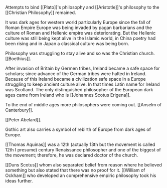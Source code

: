 Attempts to bind [[Plato]]'s philosophy and [[Aristotle]]'s philosophy to the [[Christian Philosophy]] remained.

It was dark ages for western world particularly Europe since the fall of Roman Empire Europe was being invaded by pagan barbarians and the culture of Roman and Hellenic empire was deteriorating.  But the Hellenic culture was still being kept alive in the Islamic world, in China poetry had been rising and in Japan a classical culture was being born.

Philosophy was struggling to stay alive and so was the Christian church.
[[Boethius]].

After invasion of Britain by Germen tribes, Ireland became a safe space for scholars; since advance of the German tribes were halted in Ireland. Because of this Ireland became a civilization safe space in a Europe struggling to keep ancient culture alive. In that times Latin name for Ireland was Scotland. The only distinguished philosopher of the European dark ages came from Ireland who is [[Johannes Scotus Erigena]].

To the end of middle ages more philosophers were coming out.
[[Anselm of Canterbury]].

[[Peter Abelard]].

Gothic art also carries a symbol of rebirth of Europe from dark ages of Europe. 

[[Thomas Aquinas]] was a 12th (actually 13th but the movement is called 12th I presume) century Renaissance philosopher and one of the biggest of the movement; therefore, he was declared doctor of the church.

[[Duns Scotus]] whom also separated belief from reason where he believed something but also stated that there was no proof for it. [[William of Ockham]] who developed an comprehensive empiric philosophy took his ideas further.